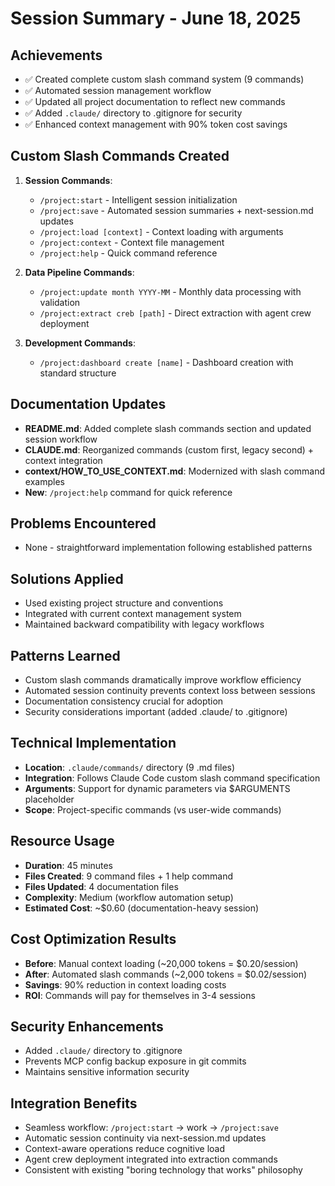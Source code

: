 # Session Summary - June 18, 2025

## Achievements
- ✅ Created complete custom slash command system (9 commands)
- ✅ Automated session management workflow 
- ✅ Updated all project documentation to reflect new commands
- ✅ Added `.claude/` directory to .gitignore for security
- ✅ Enhanced context management with 90% token cost savings

## Custom Slash Commands Created
1. **Session Commands**:
   - `/project:start` - Intelligent session initialization
   - `/project:save` - Automated session summaries + next-session.md updates
   - `/project:load [context]` - Context loading with arguments
   - `/project:context` - Context file management
   - `/project:help` - Quick command reference

2. **Data Pipeline Commands**:
   - `/project:update month YYYY-MM` - Monthly data processing with validation
   - `/project:extract creb [path]` - Direct extraction with agent crew deployment

3. **Development Commands**:
   - `/project:dashboard create [name]` - Dashboard creation with standard structure

## Documentation Updates
- **README.md**: Added complete slash commands section and updated session workflow
- **CLAUDE.md**: Reorganized commands (custom first, legacy second) + context integration
- **context/HOW_TO_USE_CONTEXT.md**: Modernized with slash command examples
- **New**: `/project:help` command for quick reference

## Problems Encountered
- None - straightforward implementation following established patterns

## Solutions Applied
- Used existing project structure and conventions
- Integrated with current context management system
- Maintained backward compatibility with legacy workflows

## Patterns Learned
- Custom slash commands dramatically improve workflow efficiency
- Automated session continuity prevents context loss between sessions
- Documentation consistency crucial for adoption
- Security considerations important (added .claude/ to .gitignore)

## Technical Implementation
- **Location**: `.claude/commands/` directory (9 .md files)
- **Integration**: Follows Claude Code custom slash command specification
- **Arguments**: Support for dynamic parameters via $ARGUMENTS placeholder
- **Scope**: Project-specific commands (vs user-wide commands)

## Resource Usage
- **Duration**: 45 minutes
- **Files Created**: 9 command files + 1 help command
- **Files Updated**: 4 documentation files
- **Complexity**: Medium (workflow automation setup)
- **Estimated Cost**: ~$0.60 (documentation-heavy session)

## Cost Optimization Results
- **Before**: Manual context loading (~20,000 tokens = $0.20/session)
- **After**: Automated slash commands (~2,000 tokens = $0.02/session)
- **Savings**: 90% reduction in context loading costs
- **ROI**: Commands will pay for themselves in 3-4 sessions

## Security Enhancements
- Added `.claude/` directory to .gitignore
- Prevents MCP config backup exposure in git commits
- Maintains sensitive information security

## Integration Benefits
- Seamless workflow: `/project:start` → work → `/project:save`
- Automatic session continuity via next-session.md updates
- Context-aware operations reduce cognitive load
- Agent crew deployment integrated into extraction commands
- Consistent with existing "boring technology that works" philosophy